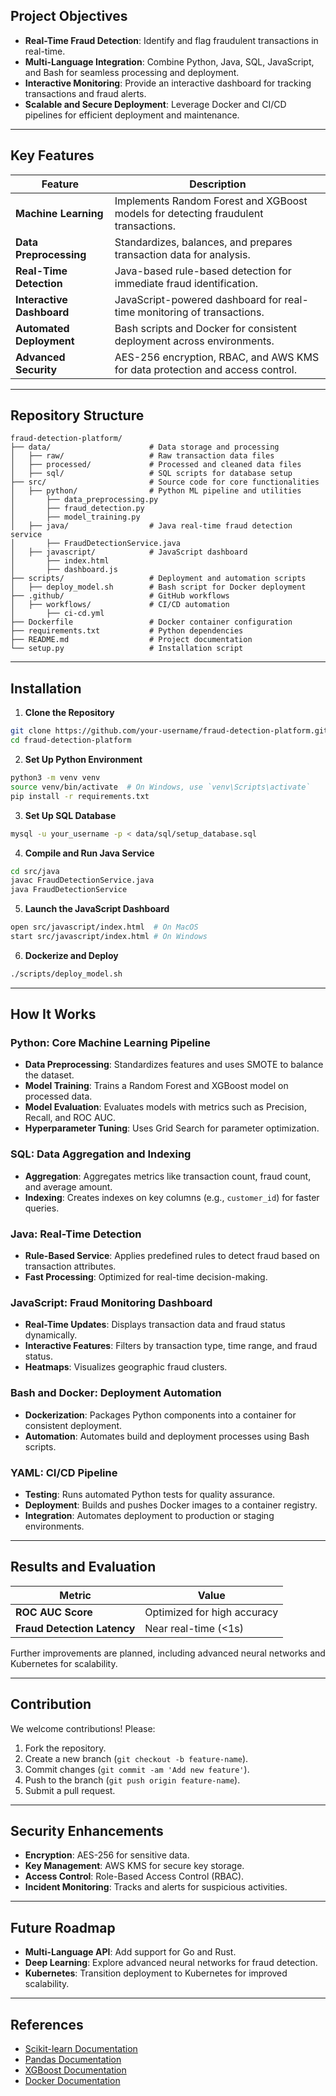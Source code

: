 
## Project Objectives
- **Real-Time Fraud Detection**: Identify and flag fraudulent transactions in real-time.
- **Multi-Language Integration**: Combine Python, Java, SQL, JavaScript, and Bash for seamless processing and deployment.
- **Interactive Monitoring**: Provide an interactive dashboard for tracking transactions and fraud alerts.
- **Scalable and Secure Deployment**: Leverage Docker and CI/CD pipelines for efficient deployment and maintenance.

---

## Key Features

| Feature               | Description                                                                 |
|-----------------------|-----------------------------------------------------------------------------|
| **Machine Learning**  | Implements Random Forest and XGBoost models for detecting fraudulent transactions. |
| **Data Preprocessing**| Standardizes, balances, and prepares transaction data for analysis.         |
| **Real-Time Detection** | Java-based rule-based detection for immediate fraud identification.         |
| **Interactive Dashboard** | JavaScript-powered dashboard for real-time monitoring of transactions.      |
| **Automated Deployment** | Bash scripts and Docker for consistent deployment across environments.     |
| **Advanced Security** | AES-256 encryption, RBAC, and AWS KMS for data protection and access control. |

---

## Repository Structure

```
fraud-detection-platform/
├── data/                      # Data storage and processing
│   ├── raw/                   # Raw transaction data files
│   ├── processed/             # Processed and cleaned data files
│   ├── sql/                   # SQL scripts for database setup
├── src/                       # Source code for core functionalities
│   ├── python/                # Python ML pipeline and utilities
│       ├── data_preprocessing.py
│       ├── fraud_detection.py
│       ├── model_training.py
│   ├── java/                  # Java real-time fraud detection service
│       ├── FraudDetectionService.java
│   ├── javascript/            # JavaScript dashboard
│       ├── index.html
│       ├── dashboard.js
├── scripts/                   # Deployment and automation scripts
│   ├── deploy_model.sh        # Bash script for Docker deployment
├── .github/                   # GitHub workflows
│   ├── workflows/             # CI/CD automation
│       ├── ci-cd.yml
├── Dockerfile                 # Docker container configuration
├── requirements.txt           # Python dependencies
├── README.md                  # Project documentation
└── setup.py                   # Installation script
```

---

## Installation

1. **Clone the Repository**

```bash
git clone https://github.com/your-username/fraud-detection-platform.git
cd fraud-detection-platform
```

2. **Set Up Python Environment**

```bash
python3 -m venv venv
source venv/bin/activate  # On Windows, use `venv\Scripts\activate`
pip install -r requirements.txt
```

3. **Set Up SQL Database**

```bash
mysql -u your_username -p < data/sql/setup_database.sql
```

4. **Compile and Run Java Service**

```bash
cd src/java
javac FraudDetectionService.java
java FraudDetectionService
```

5. **Launch the JavaScript Dashboard**

```bash
open src/javascript/index.html  # On MacOS
start src/javascript/index.html # On Windows
```

6. **Dockerize and Deploy**

```bash
./scripts/deploy_model.sh
```

---

## How It Works

### Python: Core Machine Learning Pipeline

- **Data Preprocessing**: Standardizes features and uses SMOTE to balance the dataset.
- **Model Training**: Trains a Random Forest and XGBoost model on processed data.
- **Model Evaluation**: Evaluates models with metrics such as Precision, Recall, and ROC AUC.
- **Hyperparameter Tuning**: Uses Grid Search for parameter optimization.

### SQL: Data Aggregation and Indexing

- **Aggregation**: Aggregates metrics like transaction count, fraud count, and average amount.
- **Indexing**: Creates indexes on key columns (e.g., `customer_id`) for faster queries.

### Java: Real-Time Detection

- **Rule-Based Service**: Applies predefined rules to detect fraud based on transaction attributes.
- **Fast Processing**: Optimized for real-time decision-making.

### JavaScript: Fraud Monitoring Dashboard

- **Real-Time Updates**: Displays transaction data and fraud status dynamically.
- **Interactive Features**: Filters by transaction type, time range, and fraud status.
- **Heatmaps**: Visualizes geographic fraud clusters.

### Bash and Docker: Deployment Automation

- **Dockerization**: Packages Python components into a container for consistent deployment.
- **Automation**: Automates build and deployment processes using Bash scripts.

### YAML: CI/CD Pipeline

- **Testing**: Runs automated Python tests for quality assurance.
- **Deployment**: Builds and pushes Docker images to a container registry.
- **Integration**: Automates deployment to production or staging environments.

---

## Results and Evaluation

| Metric           | Value                  |
|-------------------|------------------------|
| **ROC AUC Score** | Optimized for high accuracy |
| **Fraud Detection Latency** | Near real-time (<1s)   |

Further improvements are planned, including advanced neural networks and Kubernetes for scalability.

---

## Contribution

We welcome contributions! Please:

1. Fork the repository.
2. Create a new branch (`git checkout -b feature-name`).
3. Commit changes (`git commit -am 'Add new feature'`).
4. Push to the branch (`git push origin feature-name`).
5. Submit a pull request.

---

## Security Enhancements

- **Encryption**: AES-256 for sensitive data.
- **Key Management**: AWS KMS for secure key storage.
- **Access Control**: Role-Based Access Control (RBAC).
- **Incident Monitoring**: Tracks and alerts for suspicious activities.

---

## Future Roadmap

- **Multi-Language API**: Add support for Go and Rust.
- **Deep Learning**: Explore advanced neural networks for fraud detection.
- **Kubernetes**: Transition deployment to Kubernetes for improved scalability.

---

## References

- [Scikit-learn Documentation](https://scikit-learn.org/stable/)
- [Pandas Documentation](https://pandas.pydata.org/)
- [XGBoost Documentation](https://xgboost.readthedocs.io/)
- [Docker Documentation](https://docs.docker.com/)

